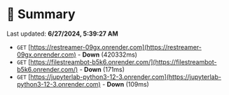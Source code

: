 # 📖 Summary
Last updated: **6/27/2024, 5:39:27 AM**

- `GET` [https://restreamer-09gx.onrender.com](https://restreamer-09gx.onrender.com) - **Down** (420332ms)
- `GET` [https://filestreambot-b5k6.onrender.com/](https://filestreambot-b5k6.onrender.com/) - **Down** (171ms)
- `GET` [https://jupyterlab-python3-12-3.onrender.com](https://jupyterlab-python3-12-3.onrender.com) - **Down** (109ms)
